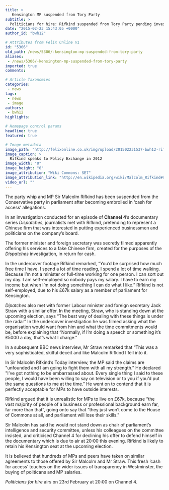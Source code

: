 ```yaml
---
title: >
   Kensington MP suspended from Tory Party
subtitle: >
  Politicians for hire: Rifkind suspended from Tory Party pending investigation into ‘cash for access’ scandal.
date: "2015-02-23 15:43:05 +0000"
author_id: "bwh12"

# Attributes from Felix Online V1
id: "5306"
old_path: /news/5306/-kensington-mp-suspended-from-tory-party
aliases:
 - /news/5306/-kensington-mp-suspended-from-tory-party
imported: true
comments:

# Article Taxonomies
categories:
 - news
tags:
 - news
 - image
authors:
 - bwh12
highlights:

# Homepage control params
headline: true
featured: true

# Image metadata
image_path: "http://felixonline.co.uk/img/upload/201502231537-bwh12-rifkind.jpg"
image_caption: >
  Rifkind speaks to Policy Exchange in 2012
image_width: "0"
image_height: "0"
image_attribution: "Wiki Commons: SE7"
image_attribution_link: "http://en.wikipedia.org/wiki/Malcolm_Rifkind#mediaviewer/File:Rt_Hon_Sir_Malcolm_Rifkind_MP_at_Policy_Fight_Club.jpg"
video_url: ""
---
```


The party whip and MP Sir Malcolm Rifkind has been suspended from the Conservative party in parliament after becoming embroiled in ‘cash for access’ allegations.

In an investigation conducted for an episode of __Channel 4__’s documentary series _Dispatches_, journalists met with Rifkind, pretending to represent a Chinese firm that was interested in putting experienced businessmen and politicians on the company’s board.

The former minister and foreign secretary was secretly filmed apparently offering his services to a fake Chinese firm, created for the purposes of the _Dispatches_ investigation, in return for cash.

In the undercover footage Rifkind remarked, “You’d be surprised how much free time I have. I spend a lot of time reading, I spend a lot of time walking. Because I’m not a minister or full-time working for one person. I can sort out my day. I am self-employed so nobody pays my salary. I have to earn my income but when I’m not doing something I can do what I like.” Rifkind is not self-employed, due to his £67k salary as a member of parliament for Kensington.

_Dipatches_ also met with former Labour minister and foreign secretary Jack Straw with a similar offer. In the meeting, Straw, who is standing down at the upcoming election, says “The best way of dealing with these things is under the radar” In the undercover investigation he was filmed asking what the organisation would want from him and what the time commitments would be, before explaining that “Normally, if I’m doing a speech or something it’s £5000 a day, that’s what I charge.”

In a subsequent BBC news interview, Mr Straw remarked that “This was a very sophisticated, skilful deceit and like Malcolm Rifkind I fell into it.

In Sir Malcolm Rifkind’s Today interview, the MP said the claims are "unfounded and I am going to fight them with all my strength.” He declared "I’ve got nothing to be embarrassed about. Every single thing I said to these people, I would have been willing to say on television or to you if you’d put the same questions to me at the time.” He went on to contend that it is perfectly acceptable for MPs to have outside interests.

Rifkind argued that it is unrealistic for MPs to live on £67k, because “the vast majority of people of a business or professional background earn far, far more than that”, going onto say that “they just won’t come to the House of Commons at all, and parliament will lose their skills."

Sir Malcolm has said he would not stand down as chair of parliament’s intelligence and security committee, unless his colleagues on the committee insisted, and criticised Channel 4 for declining his offer to defend himself in the documentary which is due to air at 20:00 this evening. Rifkind is likely to retain his Kensington seat at the upcoming election.

It is believed that hundreds of MPs and peers have taken on similar agreements to those offered by Sir Malcolm and Mr Straw. This fresh ‘cash for access’ touches on the wider issues of transparency in Westminster, the buying of politicans and MP salaries.

_Politicians for hire_ airs on 23rd February at 20:00 on Channel 4.
